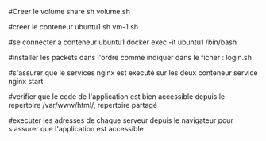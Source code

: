 #Creer le volume share
sh volume.sh

#creer le conteneur ubuntu1
sh vm-1.sh

#se connecter a conteneur ubuntu1
docker exec -it ubuntu1 /bin/bash

#installer les packets dans l'ordre comme indiquer dans le ficher : login.sh

#s'assurer que le services nginx est executé sur les deux conteneur
service nginx start

#verifier que le code de l'application est bien accessible depuis le repertoire /var/www/html/, repertoire partagé

#executer les adresses de chaque serveur depuis le navigateur pour s'assurer que l'application est accessible